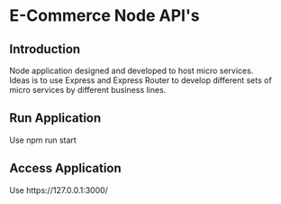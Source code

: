# E-Commerce Node API's
<h2>Introduction </h2>
Node application designed and developed to host micro services. 
<br/>
Ideas is to use Express and Express Router to develop different sets of micro services by different business lines. 

<h2>Run Application </h2>
Use npm run start

 <h2>Access Application </h2>
Use https://127.0.0.1:3000/